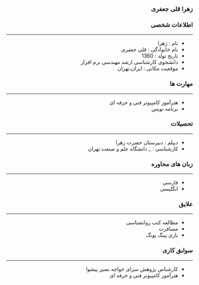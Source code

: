 <style type="text/css">
body{
 direction:rtl;
}
</style>
### زهرا قلی جعفری

### اطلاعات شخصی

---
+ نام : زهرا
+ نام خانوادگی : قلی جعفری
+ تاریخ تولد : 1360
+ دانشجوی کارشناسی ارشد مهندسی نرم افزار 
+ موقعیت مکانی : ایران،تهران


### مهارت ها

---
+ هنرآموز کامپیوتر فنی و حرفه ای
+ برنامه نویس

### تحصیلات

---
+ دیپلم : دبیرستان حضرت زهرا
+ کارشناسی : 
_ دانشگاه علم و صنعت تهران 

### زبان های محاوره

---
+ فارسی
+ انگلیسی

### علایق

--- 
+ مطالعه کتب روانشناسی
+ مسافرت
+ بازی پینگ پونگ

### سوابق کاری

---
+ کارشناس پژوهش سرای خواجه نصیر پیشوا
+ هنرآموز کامپیوتر فنی و حرفه ای



